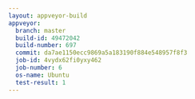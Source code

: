 ```yaml
---
layout: appveyor-build
appveyor:
  branch: master
  build-id: 49472042
  build-number: 697
  commit: da7ae1150ecc9869a5a183190f884e548957f8f3
  job-id: 4vydx62fi0yxy462
  job-number: 6
  os-name: Ubuntu
  test-result: 1
---
```

